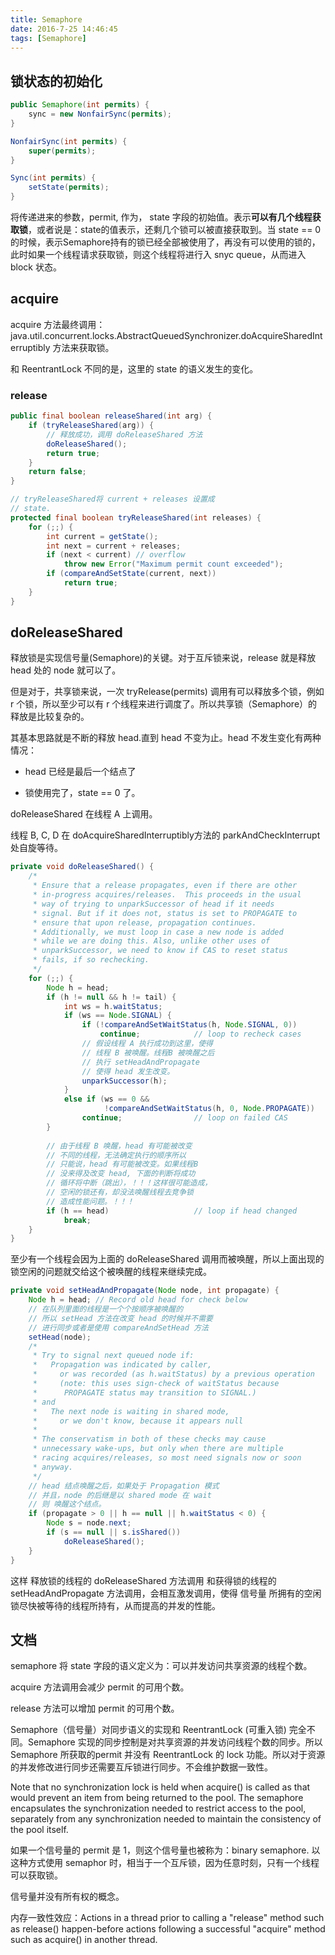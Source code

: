 ```yaml
---
title: Semaphore
date: 2016-7-25 14:46:45
tags: [Semaphore]
---
```


## 锁状态的初始化

``` java
public Semaphore(int permits) {
    sync = new NonfairSync(permits);
}

NonfairSync(int permits) {
    super(permits);
}

Sync(int permits) {
    setState(permits);
}
```

将传递进来的参数，permit, 作为， state 字段的初始值。表示**可以有几个线程获取锁**，或者说是：state的值表示，还剩几个锁可以被直接获取到。当 state == 0 的时候，表示Semaphore持有的锁已经全部被使用了，再没有可以使用的锁的，此时如果一个线程请求获取锁，则这个线程将进行入 snyc queue，从而进入 block 状态。

## acquire

acquire 方法最终调用： java.util.concurrent.locks.AbstractQueuedSynchronizer.doAcquireSharedInterruptibly 方法来获取锁。


和 ReentrantLock 不同的是，这里的 state 的语义发生的变化。

### release

``` java
public final boolean releaseShared(int arg) {
    if (tryReleaseShared(arg)) {
    	// 释放成功，调用 doReleaseShared 方法
        doReleaseShared();
        return true;
    }
    return false;
}

// tryReleaseShared将 current + releases 设置成
// state.
protected final boolean tryReleaseShared(int releases) {
    for (;;) {
        int current = getState();
        int next = current + releases;
        if (next < current) // overflow
            throw new Error("Maximum permit count exceeded");
        if (compareAndSetState(current, next))
            return true;
    }
}
```

## doReleaseShared

释放锁是实现信号量(Semaphore)的关键。对于互斥锁来说，release 就是释放 head 处的 node 就可以了。

但是对于，共享锁来说，一次 tryRelease(permits) 调用有可以释放多个锁，例如 r 个锁，所以至少可以有 r 个线程来进行调度了。所以共享锁（Semaphore）的释放是比较复杂的。


其基本思路就是不断的释放 head.直到 head 不变为止。head 不发生变化有两种情况：

* head 已经是最后一个结点了

* 锁使用完了，state == 0 了。

doReleaseShared 在线程 A 上调用。

线程 B, C, D 在 doAcquireSharedInterruptibly方法的
parkAndCheckInterrupt 处自旋等待。

``` java
private void doReleaseShared() {
    /*
     * Ensure that a release propagates, even if there are other
     * in-progress acquires/releases.  This proceeds in the usual
     * way of trying to unparkSuccessor of head if it needs
     * signal. But if it does not, status is set to PROPAGATE to
     * ensure that upon release, propagation continues.
     * Additionally, we must loop in case a new node is added
     * while we are doing this. Also, unlike other uses of
     * unparkSuccessor, we need to know if CAS to reset status
     * fails, if so rechecking.
     */
    for (;;) {
        Node h = head;
        if (h != null && h != tail) {
            int ws = h.waitStatus;
            if (ws == Node.SIGNAL) {
                if (!compareAndSetWaitStatus(h, Node.SIGNAL, 0))
                    continue;            // loop to recheck cases
                // 假设线程 A 执行成功到这里，使得
                // 线程 B 被唤醒。线程B 被唤醒之后
                // 执行 setHeadAndPropagate
                // 使得 head 发生改变。
                unparkSuccessor(h);
            }
            else if (ws == 0 &&
                     !compareAndSetWaitStatus(h, 0, Node.PROPAGATE))
                continue;                // loop on failed CAS
        }
        
        // 由于线程 B 唤醒，head 有可能被改变
        // 不同的线程，无法确定执行的顺序所以
        // 只能说，head 有可能被改变。如果线程B
        // 没来得及改变 head, 下面的判断将成功
        // 循环将中断（跳出），！！！这样很可能造成，
        // 空闲的锁还有，却没法唤醒线程去竞争锁
        // 造成性能问题。！！！
        if (h == head)                   // loop if head changed
            break;
    }
}
```

至少有一个线程会因为上面的 doReleaseShared 调用而被唤醒，所以上面出现的锁空闲的问题就交给这个被唤醒的线程来继续完成。

``` java
private void setHeadAndPropagate(Node node, int propagate) {
    Node h = head; // Record old head for check below
    // 在队列里面的线程是一个个按顺序被唤醒的
    // 所以 setHead 方法在改变 head 的时候并不需要
    // 进行同步或者是使用 compareAndSetHead 方法
    setHead(node);
    /*
     * Try to signal next queued node if:
     *   Propagation was indicated by caller,
     *     or was recorded (as h.waitStatus) by a previous operation
     *     (note: this uses sign-check of waitStatus because
     *      PROPAGATE status may transition to SIGNAL.)
     * and
     *   The next node is waiting in shared mode,
     *     or we don't know, because it appears null
     *
     * The conservatism in both of these checks may cause
     * unnecessary wake-ups, but only when there are multiple
     * racing acquires/releases, so most need signals now or soon
     * anyway.
     */
    // head 结点唤醒之后，如果处于 Propagation 模式
    // 并且，node 的后继是以 shared mode 在 wait
    // 则 唤醒这个结点。
    if (propagate > 0 || h == null || h.waitStatus < 0) {
        Node s = node.next;
        if (s == null || s.isShared())
            doReleaseShared();
    }
}
```

这样 释放锁的线程的 doReleaseShared 方法调用 和获得锁的线程的 setHeadAndPropagate 方法调用，会相互激发调用，使得 信号量 所拥有的空闲锁尽快被等待的线程所持有，从而提高的并发的性能。

## 文档

semaphore 将 state 字段的语义定义为：可以并发访问共享资源的线程个数。

acquire 方法调用会减少 permit 的可用个数。

release 方法可以增加 permit 的可用个数。

Semaphore（信号量）对同步语义的实现和 ReentrantLock (可重入锁) 完全不同。Semaphore 实现的同步控制是对共享资源的并发访问线程个数的同步。所以 Semaphore 所获取的permit 并没有 ReentrantLock 的 lock 功能。所以对于资源的并发修改进行同步还需要互斥锁进行同步。不会维护数据一致性。

Note that no synchronization lock is held when acquire() is called as that would prevent an item from being returned to the pool. The semaphore encapsulates the synchronization needed to restrict access to the pool, separately from any synchronization needed to maintain the consistency of the pool itself. 

如果一个信号量的 permit 是 1，则这个信号量也被称为：binary semaphore. 以这种方式使用 semaphor 时，相当于一个互斥锁，因为任意时刻，只有一个线程可以获取锁。

信号量并没有所有权的概念。

内存一致性效应：Actions in a thread prior to calling a "release" method such as release() happen-before actions following a successful "acquire" method such as acquire() in another thread.



